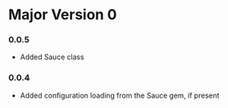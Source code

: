 # Major Version 0
### 0.0.5
* Added Sauce class

### 0.0.4
* Added configuration loading from the Sauce gem, if present
